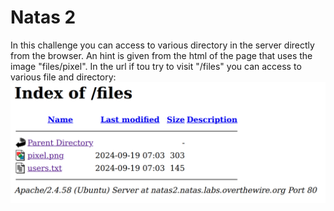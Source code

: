 # Natas 2
In this challenge you can access to various directory in the server directly from the browser.
An hint is given from the html of the page that uses the image "files/pixel". 
In the url if tou try to visit "/files" you can access to various file and directory:
![Screenshot](./imgs/natas2_image.png)

